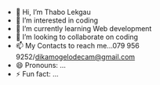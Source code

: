 - 👋 Hi, I’m Thabo Lekgau
- 👀 I’m interested in coding
- 🌱 I’m currently learning Web development
- 💞️ I’m looking to collaborate on coding
- 📫 My Contacts to reach me...079 956 9252/dikamogelodecam@gmail.com
- 😄 Pronouns: ...
- ⚡ Fun fact: ...

<!---
ThaboLekgau/ThaboLekgau is a ✨ special ✨ repository because its `README.md` (this file) appears on your GitHub profile.
You can click the Preview link to take a look at your changes.
--->
